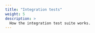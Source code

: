 ```yaml
---
title: "Integration tests"
weight: 5
description: >
  How the integration test suite works.
---
```

